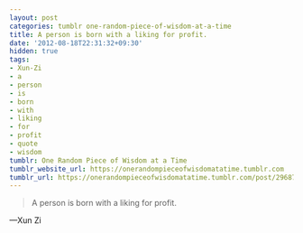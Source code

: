 ```yaml
---
layout: post
categories: tumblr one-random-piece-of-wisdom-at-a-time
title: A person is born with a liking for profit.
date: '2012-08-18T22:31:32+09:30'
hidden: true
tags:
- Xun-Zi
- a
- person
- is
- born
- with
- liking
- for
- profit
- quote
- wisdom
tumblr: One Random Piece of Wisdom at a Time
tumblr_website_url: https://onerandompieceofwisdomatatime.tumblr.com
tumblr_url: https://onerandompieceofwisdomatatime.tumblr.com/post/29687629090/a-person-is-born-with-a-liking-for-profit
---
```

> A person is born with a liking for profit.

—Xun Zi
